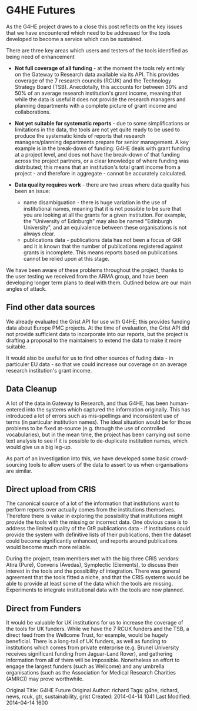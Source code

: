 # G4HE Futures

As the G4HE project draws to a close this post reflects on the key issues that we have encountered which need to be addressed for the tools developed to become a service which can be sustained.

There are three key areas which users and testers of the tools identified as being need of enhancement

* **Not full coverage of all funding** - at the moment the tools rely entirely on the Gateway to Research data available via its API.  This provides coverage of the 7 research councils (RCUK) and the Technology Strategy Board (TSB).  Anecdotally, this accounts for between 30% and 50% of an average research institution's grant income, meaning that while the data is useful it does not provide the research managers and planning departments with a complete picture of grant income and collaborations.

* **Not yet suitable for systematic reports** - due to some simplifications or limitations in the data, the tools are not yet quite ready to be used to produce the systematic kinds of reports that research managers/planning departments prepare for senior management.  A key example is in the break-down of funding: G4HE deals with grant funding at a project level, and does not have the break-down of that funding across the project partners, or a clear knowledge of where funding was distributed; this means that an institution's total grant income from a project - and therefore in aggregate - cannot be accurately calculated.

* **Data quality requires work** - there are two areas where data quality has been an issue:
    * name disambiguation - there is huge variation in the use of institutional names, meaning that it is not possible to be sure that you are looking at all the grants for a given institution.  For example, the "University of Edinburgh" may also be named "Edinburgh University", and an equivalence between these organisations is not always clear.
    * publications data - publications data has not been a focus of GtR and it is known that the number of publications registered against grants is incomplete.  This means reports based on publications cannot be relied upon at this stage.

We have been aware of these problems throughout the project, thanks to the user testing we received from the ARMA group, and have been developing longer term plans to deal with them.  Outlined below are our main angles of attack.

## Find other data sources

We already evaluated the Grist API for use with G4HE; this provides funding data about Europe PMC projects.  At the time of evaluation, the Grist API did not provide sufficient data to incorporate into our reports, but the project is drafting a proposal to the maintainers to extend the data to make it more suitable.

It would also be useful for us to find other sources of fuding data - in particuler EU data - so that we could increase our coverage on an average research institution's grant income.

## Data Cleanup

A lot of the data in Gateway to Research, and thus G4HE, has been human-entered into the systems which captured the information originally.  This has introduced a lot of errors such as mis-spellings and inconsistent use of terms (in particular institution names).  The ideal situation would be for those problems to be fixed at-source (e.g. through the use of controlled vocabularies), but in the mean time, the project has been carrying out some text analysis to see if it is possible to de-duplicate institution names, which would give us a big leg-up.

As part of an investigation into this, we have developed some basic crowd-sourcing tools to allow users of the data to assert to us when organisations are similar.

## Direct upload from CRIS

The canonical source of a lot of the information that institutions want to perform reports over actually comes from the institutions themselves.  Therefore there is value in exploring the possibility that institutions might provide the tools with the missing or incorrect data.  One obvious case is to address the limited quality of the GtR publications data - if institutions could provide the system with definitive lists of their publications, then the dataset could become significantly enhanced, and reports around publications would become much more reliable.

During the project, team members met with the big three CRIS vendors: Atira (Pure), Converis (Avedas), Symplectic (Elements), to discuss their interest in the tools and the possibility of integration.  There was general agreement that the tools fitted a niche, and that the CRIS systems would be able to provide at least some of the data which the tools are missing.  Experiments to integrate institutional data with the tools are now planned.

## Direct from Funders

It would be valuable for UK institutions for us to increase the coverage of the tools for UK funders.  While we have the 7 RCUK funders and the TSB, a direct feed from the Wellcome Trust, for example, would be hugely beneficial.  There is a long-tail of UK funders, as well as funding to institutions which comes from private enterprise (e.g. Brunel University receives significant funding from Jaguar-Land Rover), and gathering information from all of them will be impossible.  Nonetheless an effort to engage the largest funders (such as Wellcome) and any umbrella organisations (such as the Association for Medical Research Charities (AMRC)) may prove worthwhile.



Original Title: G4HE Future
Original Author: richard
Tags: g4he, richard, news, rcuk, gtr, sustainability, grist
Created: 2014-04-14 1041
Last Modified: 2014-04-14 1600

